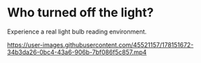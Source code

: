 # Who turned off the light?

Experience a real light bulb reading environment.



https://user-images.githubusercontent.com/45521157/178151672-34b3da26-0bc4-43a6-906b-7bf086f5c857.mp4

